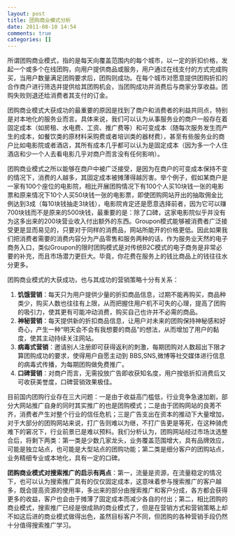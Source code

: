```yaml
---
layout: post
title: 团购商业模式分析
date: 2011-08-10 14:54
comments: true
categories: []
---
```

所谓团购商业模式，指的是每天向覆盖范围内的每个城市，以一定的折扣价格，发起一个或多个在线团购，向用户提供商品或服务，用户通过在线支付的方式完成购买，当用户数量满足团购要求后，团购则成功。在每个城市对愿意提供团购折扣的合作商户进行筛选并提供给其团购机会，当团购成功并消费后与商家分享收益。团购失败则退还给消费者其支付的订金。

团购商业模式大获成功的最重要的原因是找到了商户和消费者的利益共同点，特别是对本地化的服务业而言。具体来说，我们可以认为从事服务业的商户一般存在着固定成本（如房租、水电费、工资、推广费等）和可变成本（随每次服务发生而产生的成本，如餐饮类的原材料采购费或者培训类的器材费），甚至有些服务业的商户比如电影院或者酒店，其所有成本几乎都可以认为是固定成本（因为多一个人住酒店和少一个人去看电影几乎对商户而言没有任何影响）。

团购商业模式之所以能够在商户中被广泛接受，是因为在商户的可变成本保持不变的情况下，消费的人越多，其固定成本被摊薄得越厉害。举个例子，假如某商户是一家有100个座位的电影院，相比开展团购情况下有100个人买10块钱一张的电影票和原来情况下10个人买50块钱一张的电影票，即使团购网站开出的抽取佣金比例达到3成（每10块钱抽走3块钱），电影院肯定还是愿意选择前者，因为它可以赚700块钱而不是原来的500块钱，最重要的是：除了口碑，这家电影院似乎并没有为这多出来的200块营业收入付出额外的东西。Groupon模式能够被消费者广泛接受更是显而易见的，只要对于同样的消费品，网站所能开的价格更低。因此如果我们把消费者需要的消费内容分为产品零售和服务两种的话，作为服务业天然的电子商务入口，类似Groupon的限时团购模式是对传统B2C模式的电子商务是非常必要的补充，而且市场潜力更巨大。毕竟，你花费在服务上的钱比商品上的钱往往水分更多。

团购商业模式的大获成功，也与其成功的营销策略十分有关系：
<ol>
	<li><strong>饥饿营销</strong>：每天只为用户提供少量的折扣商品信息，过期不能再购买，商品种类少，购买人数也往往有上限，从而把握住用户机不可失的心理，提高了团购的吸引力，使其更有可能冲动消费，购买自己也许并不必需的商品。</li>
	<li><strong>神秘营销</strong>：每天提供新的折扣商品信息，让用户对未来的团购保持神秘感和好奇心，产生一种“明天会不会有我想要的商品”的想法，从而增加了用户的黏度，使其主动持续关注网站。</li>
	<li><strong>病毒式营销</strong>：邀请别人注册即可获得返利的刺激，每期团购对人数超出下限才算团购成功的要求，使得用户自愿主动到 BBS,SNS,微博等社交媒体进行信息的病毒式传播，为每期团购做免费推广。</li>
	<li><strong>口碑营销</strong>：对商户而言，无需投放广告即收获知名度，用户按低折扣消费后又可收获美誉度，口碑营销效果极佳。</li>
</ol>
目前国内团购行业存在三大问题：一是由于收益高门槛低，行业竞争急速加剧，部分大网站推广自身的同时其实推广的也是团购模式；二是由于团购网站的良莠不齐，消费者产生对整个行业的信任危机；三是广告支出在资本的推动下大量增加，对于大部分的团购网站来说，打广告则难以为继，不打广告更是等死，在这种骑虎难下的窘况下，行业前景已是难以预料。我们分析认为，团购网站经过市场汰选整合后，将剩下两类：第一类是少数几家龙头，业务覆盖范围增大，具有品牌效应，可能是独立站点，也可能是大型站点的团购功能；第二类是细分客户的团购站点，业务精细专业或本地化，具有一定的口碑。

<strong>团购商业模式对搜索推广的启示有两点</strong>：第一，流量是资源，在流量稳定的情况下，也可以认为搜索推广具有的仅仅固定成本，这意味着参与搜索推广的客户越多，既会提高资源的使用率，多出来的部分由搜索推广和客户分成，各方都会获得更多的收益，客户也会由于摊薄了固定成本而减少各自的付出；第二，相比团购的商业模式，搜索推广已经是很成熟的商业模式了，但是在营销方式和营销策略上却不如这后进的商业模式做得出色，虽然目标客户不同，但团购的各种营销手段仍然十分值得搜索推广学习。

&nbsp;
